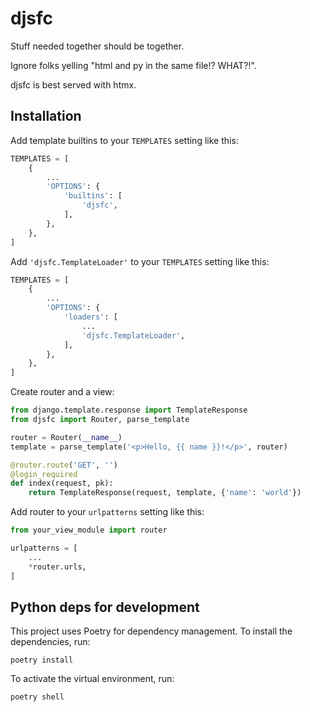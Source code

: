 # djsfc

Stuff needed together should be together.

Ignore folks yelling "html and py in the same file!? WHAT?!".

djsfc is best served with htmx.

## Installation

Add template builtins to your `TEMPLATES` setting like this:

```python
TEMPLATES = [
    {
        ...
        'OPTIONS': {
            'builtins': [
                'djsfc',
            ],
        },
    },
]
```

Add `'djsfc.TemplateLoader'` to your `TEMPLATES` setting like this:

```python
TEMPLATES = [
    {
        ...
        'OPTIONS': {
            'loaders': [
                ...
                'djsfc.TemplateLoader',
            ],
        },
    },
]
```

Create router and a view:

```python
from django.template.response import TemplateResponse
from djsfc import Router, parse_template

router = Router(__name__)
template = parse_template('<p>Hello, {{ name }}!</p>', router)

@router.route('GET', '')
@login_required
def index(request, pk):
    return TemplateResponse(request, template, {'name': 'world'})
```

Add router to your `urlpatterns` setting like this:

```python
from your_view_module import router

urlpatterns = [
    ...
    *router.urls,
]
```

## Python deps for development

This project uses Poetry for dependency management. To install the dependencies, run:

    poetry install

To activate the virtual environment, run:

    poetry shell
